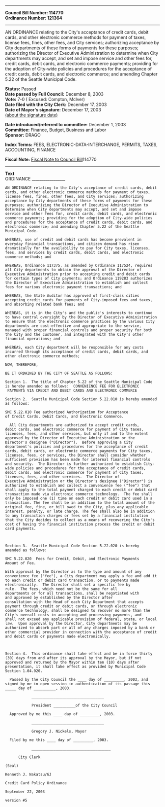 * * * * *  
  
**Council Bill Number: [](#h0)[](#h2)114770**   
**Ordinance Number: 121364**  
  
* * * * *  
  
AN ORDINANCE relating to the City's acceptance of credit cards, debit cards, and other electronic commerce methods for payment of taxes, license fees, fines, other fees, and City services; authorizing acceptance by City departments of these forms of payments for these purposes; authorizing the Director of Executive Administration to determine when City departments may accept, and set and impose service and other fees for, credit cards, debit cards, and electronic commerce payments; providing for the adoption of City-wide policies and procedures for the acceptance of credit cards, debit cards, and electronic commerce; and amending Chapter 5.22 of the Seattle Municipal Code.  
  
**Status:** Passed   
**Date passed by Full Council:** December 8, 2003   
**Vote:** 7-0 ( Excused: Compton, McIver)   
**Date filed with the City Clerk:** December 17, 2003   
**Date of Mayor's signature:** December 17, 2003   
[(about the signature date)](/~public/approvaldate.htm)   
  
  
**Date introduced/referred to committee:** December 1, 2003   
**Committee:** Finance, Budget, Business and Labor   
**Sponsor:** DRAGO   
  
**Index Terms:** FEES, ELECTRONIC-DATA-INTERCHANGE, PERMITS, TAXES, ACCOUNTING, FINANCE  
  
**Fiscal Note:** [Fiscal Note to Council Bill](http://clerk.seattle.gov/~public/fnote/114770.htm)[](#h1)[](#h3)114770  
  
* * * * *  
  
**Text**  
    ORDINANCE _________________  
  
    AN ORDINANCE relating to the City's acceptance of credit cards, debit  
    cards, and other electronic commerce methods for payment of taxes,  
    license fees, fines, other fees, and City services; authorizing  
    acceptance by City departments of these forms of payments for these  
    purposes; authorizing the Director of Executive Administration to  
    determine when City departments may accept, and set and impose  
    service and other fees for, credit cards, debit cards, and electronic  
    commerce payments; providing for the adoption of City-wide policies  
    and procedures for the acceptance of credit cards, debit cards, and  
    electronic commerce; and amending Chapter 5.22 of the Seattle  
    Municipal Code.  
  
    WHEREAS, use of credit and debit cards has become prevalent in  
    everyday financial transactions, and citizen demand has risen  
    dramatically for the availability to pay for City taxes, licenses,  
    fees, and services by credit cards, debit cards, and electronic  
    commerce methods; and  
  
    WHEREAS, Ordinance 117375, as amended by Ordinance 117524, requires  
    all City departments to obtain the approval of the Director of  
    Executive Administration prior to accepting credit and debit cards  
    for certain types of City payments; and Ordinance 119283 authorizes  
    the Director of Executive Administration to establish and collect  
    fees for various electronic payment transactions; and  
  
    WHEREAS, the State Auditor has approved of first-class cities  
    accepting credit cards for payments of City-imposed fees and taxes,  
    and absorbing related bank fees; and  
  
    WHEREAS, it is in the City's and the public's interests to continue  
    to have central oversight by the Director of Executive Administration  
    to ensure that the electronic commerce practices by the various City  
    departments are cost-effective and appropriate to the service,  
    managed with proper financial controls and proper security for both  
    the City and the customer, and integrated with the City's other  
    financial operations; and  
  
    WHEREAS, each City department will be responsible for any costs  
    incurred through its acceptance of credit cards, debit cards, and  
    other electronic commerce methods;  
  
    NOW, THEREFORE,  
  
    BE IT ORDAINED BY THE CITY OF SEATTLE AS FOLLOWS:  
  
    Section 1.  The title of Chapter 5.22 of the Seattle Municipal Code  
    is hereby amended as follows:  CONVENIENCE FEE FOR ELECTRONIC  
     PAYMENTS VIA CREDIT AND DEBIT CARDS AND ELECTRONIC COMMERCE  
  
    Section 2.  Seattle Municipal Code Section 5.22.010 is hereby amended  
    as follows:  
  
    SMC 5.22.010 Fee authorized Authorization for Acceptance  
    of Credit Cards, Debit Cards, and Electronic Commerce.  
  
      All City departments are authorized to accept credit cards,  
    debit cards, and electronic commerce for payment of City taxes,  
    licenses, fees, and other services, but only if and to the extent  
    approved by the Director of Executive Administration or the  
    Director's designee ("Director").  Before approving a City  
    department's policies and procedures for the acceptance of credit  
    cards, debit cards, or electronic commerce payments for City taxes,  
    licenses, fees, or services, the Director shall consider whether  
    sufficient provision has been made for internal financial controls  
    and security.  The Director is further authorized to establish City-  
    wide policies and procedures for the acceptance of credit cards,  
    debit cards, and electronic commerce for payment of City taxes,  
    licenses, fees, and other services.  The Director of  
    Executive Administration or the Director's designee ("Director") is  
    authorized to establish and collect a convenience fee ("fee") that  
    shall apply to the total payment charged to each credit or debit card  
    transaction made via electronic commerce technology.  The fee shall  
    only be imposed one (1) time on each credit or debit card used in a  
    transaction. The fee shall be in addition to the total amount of the  
    original fee, fine, or bill owed to the City, plus any applicable  
    interest, penalty, or late charge. The fee shall also be in addition  
    to any transaction charges or fees set by a financial institution  
    that the City decides to collect as a means of recovering the City's  
    cost of having the financial institution process the credit or debit  
    card payments.  
  
  
  
    Section 3.  Seattle Municipal Code Section 5.22.020 is hereby  
    amended as follows:  
  
    SMC 5.22.020  Fees for Credit, Debit, and Electronic Payments  
    Amount of Fee.  
  
    With approval by the Director as to the type and amount of any  
    convenience fee ("fee"), a City department may apply a fee and add it  
    to each credit or debit card transaction, or to payments made  
    electronically.  The Director shall set a specific fee by  
    rule.  The fees, which need not be the same for all  
    departments or for all transactions, shall be negotiated with  
    and approved by established by the Director after  
    consultation with the Head of each City Department that accepts  
    payment through credit or debit cards, or through electronic  
    commerce technology, shall be designed to recover no more than the  
    City's overall costs in accepting and processing payments, and  
    shall not exceed any applicable provision of federal, state, or local  
    law.  Upon approval by the Director, City departments may be  
    authorized to absorb part or all of any charges imposed by a bank or  
    other commercial provider in connection with the acceptance of credit  
    and debit cards or payments made electronically.  
  
  
  
    Section 4.  This ordinance shall take effect and be in force thirty  
    (30) days from and after its approval by the Mayor, but if not  
    approved and returned by the Mayor within ten (10) days after  
    presentation, it shall take effect as provided by Municipal Code  
    Section 1.04.020.  
  
      Passed by the City Council the ____ day of _________, 2003, and  
    signed by me in open session in authentication of its passage this  
    _____ day of __________, 2003.  
  
                _________________________________  
  
                President __________of the City Council  
  
      Approved by me this ____ day of _________, 2003.  
  
                _________________________________  
  
                Gregory J. Nickels, Mayor  
  
      Filed by me this ____ day of _________, 2003.  
  
                ____________________________________  
  
          City Clerk  
  
    (Seal)  
  
    Kenneth J. Nakatsu/GJ  
  
    Credit Card Policy Ordinance  
  
    September 22, 2003  
  
    version #5  
